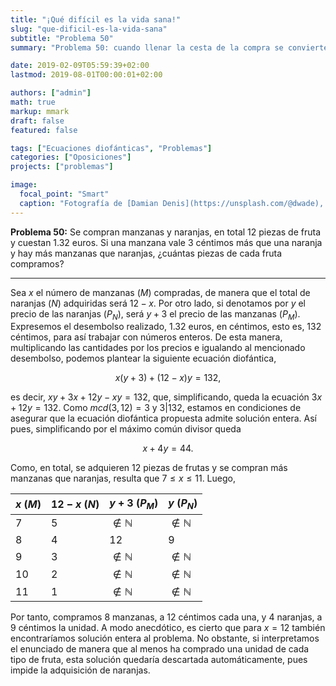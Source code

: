```yaml
---
title: "¡Qué difícil es la vida sana!"
slug: "que-dificil-es-la-vida-sana"
subtitle: "Problema 50"
summary: "Problema 50: cuando llenar la cesta de la compra se convierte en un acertijo."

date: 2019-02-09T05:59:39+02:00
lastmod: 2019-08-01T00:00:01+02:00

authors: ["admin"]
math: true
markup: mmark
draft: false
featured: false

tags: ["Ecuaciones diofánticas", "Problemas"]
categories: ["Oposiciones"]
projects: ["problemas"]

image:
  focal_point: "Smart"
  caption: "Fotografía de [Damian Denis](https://unsplash.com/@dwade), disponible en [Unsplash](https://unsplash.com/photos/JPibHbH9D6s)."
---
```


**Problema 50:** Se compran manzanas y naranjas, en total $12$ piezas de fruta y cuestan $1.32$ euros. Si una manzana vale $3$ céntimos más que una naranja y hay más manzanas que naranjas, ¿cuántas piezas de cada fruta compramos?

***

Sea $x$ el número de manzanas ($M$) compradas, de manera que el total de naranjas ($N$) adquiridas será $12-x$. Por otro lado, si denotamos por $y$ el precio de las naranjas ($P_N$), será $y+3$ el precio de las manzanas ($P_M$). Expresemos el desembolso realizado, $1.32$ euros, en céntimos, esto es, $132$ céntimos, para así trabajar con números enteros. De esta manera, multiplicando las cantidades por los precios e igualando al mencionado desembolso, podemos plantear la siguiente ecuación diofántica, 

$$
x(y+3) + (12-x)y=132,
$$ 

es decir, $xy+3x+12y-xy=132$, que, simplificando, queda la ecuación $3x+12y=132$. Como $mcd(3,12) = 3$ y $3|132$, estamos en condiciones de asegurar que la ecuación diofántica propuesta admite solución entera. Así pues, simplificando por el máximo común divisor queda 

$$
x+4y=44.
$$ 

Como, en total, se adquieren $12$ piezas de frutas y se compran más manzanas que naranjas, resulta que $7\leq x\leq 11$. Luego,

| $x$ ($M$) | $12-x$ ($N$) | $y+3$ ($P_M$) | $y$ ($P_N$) |
| --------- | ------------ | ------------- | ----------- |
| $7$       | $5$          | $\notin\mathbb{N}$ | $\notin\mathbb{N}$ |
| $8$       | $4$          | $12$          | $9$         |
| $9$       | $3$          | $\notin\mathbb{N}$ | $\notin\mathbb{N}$ |
| $10$      | $2$          | $\notin\mathbb{N}$ | $\notin\mathbb{N}$ |
| $11$      | $1$          | $\notin\mathbb{N}$ | $\notin\mathbb{N}$ |

Por tanto, compramos $8$ manzanas, a $12$ céntimos cada una, y $4$ naranjas, a $9$ céntimos la unidad. A modo anecdótico, es cierto que para $x=12$ también encontraríamos solución entera al problema. No obstante, si interpretamos el enunciado de manera que al menos ha comprado una unidad de cada tipo de fruta, esta solución quedaría descartada automáticamente, pues impide la adquisición de naranjas.
